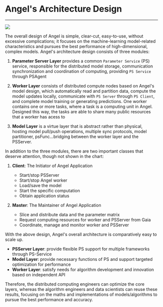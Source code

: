 # Angel's Architecture Design

----

![][1]

The overall design of Angel is simple, clear-cut, easy-to-use, without excessive complications; it focuses on the machine-learning model-related characteristics and pursues the best performance of high-dimensional, complex models. Angel's architecture design consists of three modules: 
1. **Parameter Server Layer** provides a common `Parameter Service` (PS) service, responsible for the distributed model storage, communication synchronization and coordination of computing, providing `PS Service` through PSAgent2. **Worker Layer** consists of distributed compute nodes based on Angel's model design, which automatically read and partition data, compute the model updates locally, communicate with `PS Server` through `PS Client`, and complete model training or generating predictions. One worker contains one or more tasks, where a task is a computing unit in Angel. Designed this way, the tasks are able to share many public resources that a worker has acess to3. **Model Layer** is a virtue layer that is abstract rather than physical, hosting model pull/push operations, multiple sync protocols, model partitioner, psFunc...bridging between the worker layer and the PSServer. 
 
In addition to the three modules, there are two important classes that deserve attention, though not shown in the chart:

1. **Client**: The Initiator of Angel Application

	* Start/stop PSServer
	* Start/stop Angel worker
	* Load/save the model
	* Start the specific computation
	* Obtain application status


2. **Master**: The Maintainer of Angel Application

	* Slice and distribute data and the parameter matrix 
	* Request computing resources for worker and PSServer from Gaia
	* Coordinate, manage and monitor worker and PSServer

With the above design, Angel's overall architecture is comparatively easy to scale up. 

* **PSServer Layer**: provide flexible PS support for multiple frameworks through PS-Service
* **Model Layer**: provide necessary functions of PS and support targeted optimization for performance
* **Worker Layer**: satisfy needs for algorithm development and innovation based on independent API 

Therefore, the distributed computing engineers can optimize the core layers, whereas the algorithm engineers and data scientists can reuse these results, focusing on the maths and implementations of models/algorithms to pursue the best performance and accuracy. 


[1]: ../img/angel_architecture_1.png
